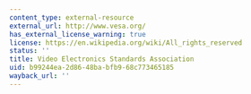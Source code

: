 ```yaml
---
content_type: external-resource
external_url: http://www.vesa.org/
has_external_license_warning: true
license: https://en.wikipedia.org/wiki/All_rights_reserved
status: ''
title: Video Electronics Standards Association
uid: b99244ea-2d86-48ba-bfb9-68c773465185
wayback_url: ''
---
```


